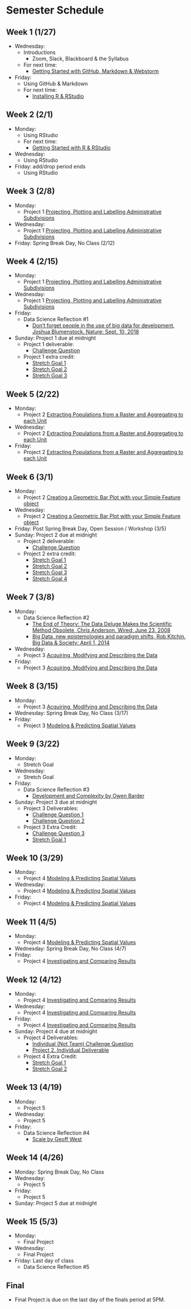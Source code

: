 # Semester Schedule

## Week 1 (1/27)
- Wednesday:
	- Introductions
		- Zoom, Slack, Blackboard & the Syllabus
	- For next time:
		- [Getting Started with GitHub, Markdown & Webstorm](https://tyler-frazier.github.io/dsbook/gitstart.html)
- Friday:
	- Using GitHub & Markdown
	- For next time:
		- [Installing R & RStudio](https://tyler-frazier.github.io/dsbook/rinstall.html)
	
## Week 2 (2/1)
- Monday:
	- Using RStudio
	- For next time:
	  - [Getting Started with R & RStudio](https://tyler-frazier.github.io/dsbook/rstart.html)
- Wednesday:
	- Using RStudio
- Friday: add/drop period ends
	- Using RStudio

## Week 3 (2/8)
- Monday:
	- Project 1 [Projecting, Plotting and Labelling Administrative Subdivisions](https://tyler-frazier.github.io/dsbook/describe.html#projecting-plotting-and-labelling-administrative-subdivisions)
- Wednesday:
	- Project 1 [Projecting, Plotting and Labelling Administrative Subdivisions](https://tyler-frazier.github.io/dsbook/describe.html#projecting-plotting-and-labelling-administrative-subdivisions)
- Friday: Spring Break Day, No Class (2/12)

## Week 4 (2/15)
- Monday:
	- Project 1 [Projecting, Plotting and Labelling Administrative Subdivisions](https://tyler-frazier.github.io/dsbook/describe.html#projecting-plotting-and-labelling-administrative-subdivisions)
- Wednesday:
	- Project 1 [Projecting, Plotting and Labelling Administrative Subdivisions](https://tyler-frazier.github.io/dsbook/describe.html#projecting-plotting-and-labelling-administrative-subdivisions)
- Friday:
	- Data Science Reflection #1 
	  	- [Don’t forget people in the use of big data for development, Joshua Blumenstock.  Nature: Sept. 10, 2018](https://www.nature.com/articles/d41586-018-06215-5)
- Sunday: Project 1 due at midnight
	- Project 1 deliverable:
		- [Challenge Question](https://tyler-frazier.github.io/dsbook/describe.html#challenge-question)
	- Project 1 extra credit:
	  	- [Stretch Goal 1](https://tyler-frazier.github.io/dsbook/describe.html#stretch-goal-1)
		- [Stretch Goal 2](https://tyler-frazier.github.io/dsbook/describe.html#stretch-goal-2)
		- [Stretch Goal 3](https://tyler-frazier.github.io/dsbook/describe.html#stretch-goal-3)
	
## Week 5 (2/22)
- Monday:
	- Project 2 [Extracting Populations from a Raster and Aggregating to each Unit](https://tyler-frazier.github.io/dsbook/describe.html#extracting-populations-from-a-raster-and-aggregating-to-each-unit)
- Wednesday:
	- Project 2 [Extracting Populations from a Raster and Aggregating to each Unit](https://tyler-frazier.github.io/dsbook/describe.html#extracting-populations-from-a-raster-and-aggregating-to-each-unit)
- Friday:
	- Project 2 [Extracting Populations from a Raster and Aggregating to each Unit](https://tyler-frazier.github.io/dsbook/describe.html#extracting-populations-from-a-raster-and-aggregating-to-each-unit)

## Week 6 (3/1)
- Monday:
	- Project 2 [Creating a Geometric Bar Plot with your Simple Feature object](https://tyler-frazier.github.io/dsbook/describe.html#creating-a-geometric-bar-plot-with-your-simple-feature-object)
- Wednesday:
	- Project 2 [Creating a Geometric Bar Plot with your Simple Feature object](https://tyler-frazier.github.io/dsbook/describe.html#creating-a-geometric-bar-plot-with-your-simple-feature-object)
- Friday: Post Spring Break Day, Open Session / Workshop (3/5)
- Sunday: Project 2 due at midnight  
	- Project 2 deliverable:  
		- [Challenge Question](https://tyler-frazier.github.io/dsbook/describe.html#project-1-deliverable)  
	- Project 2 extra credit:  
	  	- [Stretch Goal 1](https://tyler-frazier.github.io/dsbook/describe.html#stretch-goal-1-1)  
	  	- [Stretch Goal 2](https://tyler-frazier.github.io/dsbook/describe.html#stretch-goal-2-1)  
	  	- [Stretch Goal 3](https://tyler-frazier.github.io/dsbook/describe.html#stretch-goal-3-1)  
	  	- [Stretch Goal 4](https://tyler-frazier.github.io/dsbook/describe.html#stretch-goal-1-2)  

## Week 7 (3/8)
- Monday:
	- Data Science Reflection #2 
	  	- [The End of Theory: The Data Deluge Makes the Scientific Method Obsolete, Chris Anderson.  Wired: June 23, 2008](https://www.wired.com/2008/06/pb-theory/)
		- [Big Data, new epistemologies and paradigm shifts, Rob Kitchin.  Big Data & Society: April 1, 2014](https://journals.sagepub.com/doi/full/10.1177/2053951714528481)
- Wednesday:
	- Project 3 [Acquiring, Modifying and Describing the Data](https://tyler-frazier.github.io/dsbook/describe.html#acquiring-modifying-and-describing-the-data)
- Friday:
	- Project 3 [Acquiring, Modifying and Describing the Data](https://tyler-frazier.github.io/dsbook/describe.html#acquiring-modifying-and-describing-the-data)

## Week 8 (3/15)
- Monday:
	- Project 3 [Acquiring, Modifying and Describing the Data](https://tyler-frazier.github.io/dsbook/describe.html#acquiring-modifying-and-describing-the-data)
- Wednesday: Spring Break Day, No Class (3/17)
- Friday:
	- Project 3 [Modeling & Predicting Spatial Values](https://tyler-frazier.github.io/dsbook/model.html#modeling--predicting-spatial-values)

## Week 9 (3/22)
- Monday:
	- Stretch Goal
- Wednesday:
	- Stretch Goal
- Friday:
	- Data Science Reflection #3
		- [Development and Complexity by Owen Barder](https://www.youtube.com/watch?v=02EZPxPcFqs)
- Sunday: Project 3 due at midnight
	- Project 3 Deliverables:
		- [Challenge Question 1](https://tyler-frazier.github.io/dsbook/describe.html#challenge-question-2)
		- [Challenge Question 2](https://tyler-frazier.github.io/dsbook/model.html#team-challenge-question)
	- Project 3 Extra Credit:
	  	- [Challenge Question 3](https://tyler-frazier.github.io/dsbook/model.html#team-challenge-question-1)
		- [Stretch Goal 1](https://tyler-frazier.github.io/dsbook/model.html#individual-stretch-goal-1)

## Week 10 (3/29)
- Monday:
	- Project 4 [Modeling & Predicting Spatial Values](https://tyler-frazier.github.io/dsbook/model.html#modeling--predicting-spatial-values)
- Wednesday:
	- Project 4 [Modeling & Predicting Spatial Values](https://tyler-frazier.github.io/dsbook/model.html#modeling--predicting-spatial-values)
- Friday:
	- Project 4 [Modeling & Predicting Spatial Values](https://tyler-frazier.github.io/dsbook/model.html#modeling--predicting-spatial-values)

## Week 11 (4/5)
- Monday:
	- Project 4 [Modeling & Predicting Spatial Values](https://tyler-frazier.github.io/dsbook/model.html#modeling--predicting-spatial-values)
- Wednesday: Spring Break Day, No Class (4/7)
- Friday:
	- Project 4 [Investigating and Comparing Results](https://tyler-frazier.github.io/dsbook/model.html#investigating-and-comparing-results)

## Week 12 (4/12)
- Monday:
	- Project 4 [Investigating and Comparing Results](https://tyler-frazier.github.io/dsbook/model.html#investigating-and-comparing-results)
- Wednesday:
	- Project 4 [Investigating and Comparing Results](https://tyler-frazier.github.io/dsbook/model.html#investigating-and-comparing-results)
- Friday:
  	- Project 4 [Investigating and Comparing Results](https://tyler-frazier.github.io/dsbook/model.html#investigating-and-comparing-results)
- Sunday: Project 4 due at midnight
	- Project 4 Deliverables:
		- [Individual (Not Team) Challenge Question](https://tyler-frazier.github.io/dsbook/model.html#team-challenge-question-1)
		- [Project 2. Individual Deliverable](https://tyler-frazier.github.io/dsbook/model.html#project-2-individual-deliverable)
	- Project 4 Extra Credit:
	  	- [Stretch Goal 1](https://tyler-frazier.github.io/dsbook/model.html#individual-stretch-goal-1-1)
		- [Stretch Goal 2](https://tyler-frazier.github.io/dsbook/model.html#individual-stretch-goal-2)

## Week 13 (4/19)
- Monday:
	- Project 5
- Wednesday:
	- Project 5
- Friday:
	- Data Science Reflection #4
		- [Scale by Geoff West](https://wmdsp.slack.com/files/U01JVGU7TGE/F01TP4Y055Y/west_scale.pdf)

## Week 14 (4/26)
- Monday: Spring Break Day, No Class
- Wednesday:
	- Project 5
- Friday:
	- Project 5 
- Sunday: Project 5 due at midnight

## Week 15 (5/3)
- Monday:
	- Final Project
- Wednesday:
	- Final Project
- Friday: Last day of class
	- Data Science Reflection #5
	
## Final
- Final Project is due on the last day of the finals period at 5PM.
